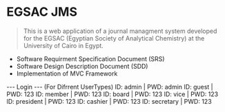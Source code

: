 # EGSAC JMS
> This is a web application of a journal managment system developed for the EGSAC (Egyptian Society of Analytical Chemistry) at the University of Cairo in Egypt.

- Software Requirment Specification Document (SRS)
- Software Design Description Document (SDD)
- Implementation of MVC Framework

--- Login ---  (For Difrrent UserTypes)
ID: admin | PWD: admin
ID: guest | PWD: 123
ID: member | PWD: 123
ID: board | PWD: 123
ID: vice | PWD: 123
ID: president | PWD: 123
ID: cashier | PWD: 123
ID: secretary | PWD: 123
